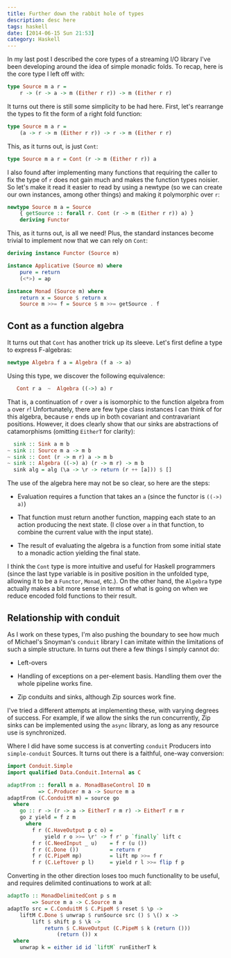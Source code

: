 ```yaml
---
title: Further down the rabbit hole of types
description: desc here
tags: haskell
date: [2014-06-15 Sun 21:53]
category: Haskell
---
```


In my last post I described the core types of a streaming I/O library I've
been developing around the idea of simple monadic folds.  To recap, here is
the core type I left off with:

``` haskell
type Source m a r =
    r -> (r -> a -> m (Either r r)) -> m (Either r r)
```

It turns out there is still some simplicity to be had here.  First, let's
rearrange the types to fit the form of a right fold function:

``` haskell
type Source m a r =
    (a -> r -> m (Either r r)) -> r -> m (Either r r)
```

This, as it turns out, is just `Cont`:

``` haskell
type Source m a r = Cont (r -> m (Either r r)) a
```

I also found after implementing many functions that requiring the caller to
fix the type of `r` does not gain much and makes the function types noisier.
So let's make it read it easier to read by using a newtype (so we can create
our own instances, among other things) and making it polymorphic over `r`:

``` haskell
newtype Source m a = Source
    { getSource :: forall r. Cont (r -> m (Either r r)) a) }
    deriving Functor
```

This, as it turns out, is all we need!  Plus, the standard instances become
trivial to implement now that we can rely on `Cont`:

``` haskell
deriving instance Functor (Source m)

instance Applicative (Source m) where
    pure = return
    (<*>) = ap

instance Monad (Source m) where
    return x = Source $ return x
    Source m >>= f = Source $ m >>= getSource . f
```

## Cont as a function algebra

It turns out that `Cont` has another trick up its sleeve.  Let's first define
a type to express F-algebras:

``` haskell
newtype Algebra f a = Algebra (f a -> a)
```

Using this type, we discover the following equivalence:

``` haskell
   Cont r a  ~  Algebra ((->) a) r
```

That is, a continuation of `r` over `a` is isomorphic to the function algebra
from `a` over `r`!  Unfortunately, there are few type class instances I can
think of for this algebra, because `r` ends up in both covariant and
contravariant positions.  However, it does clearly show that our sinks are
abstractions of catamorphisms (omitting `EitherT` for clarity):

``` haskell
  sink :: Sink a m b
~ sink :: Source m a -> m b
~ sink :: Cont (r -> m r) a -> m b
~ sink :: Algebra ((->) a) (r -> m r) -> m b
  sink alg = alg (\a -> \r -> return (r ++ [a])) $ []
```

The use of the algebra here may not be so clear, so here are the steps:

 - Evaluation requires a function that takes an `a` (since the functor is
   `((->) a)`)

 - That function must return another function, mapping each state to an action
   producing the next state.  (I close over `a` in that function, to combine
   the current value with the input state).

 - The result of evaluating the algebra is a function from some initial state
   to a monadic action yielding the final state.

I think the `Cont` type is more intuitive and useful for Haskell programmers
(since the last type variable is in positive position in the unfolded type,
allowing it to be a `Functor`, `Monad`, etc.).  On the other hand, the
`Algebra` type actually makes a bit more sense in terms of what is going on
when we reduce encoded fold functions to their result.

## Relationship with conduit

As I work on these types, I'm also pushing the boundary to see how much of
Michael's Snoyman's `conduit` library I can imitate within the limitations of
such a simple structure.  In turns out there a few things I simply cannot do:

  - Left-overs

  - Handling of exceptions on a per-element basis.  Handling them over the
    whole pipeline works fine.

  - Zip conduits and sinks, although Zip sources work fine.

I've tried a different attempts at implementing these, with varying degrees of
success.  For example, if we allow the sinks the run concurrently, Zip sinks
can be implemented using the `async` library, as long as any resource use is
synchronized.

Where I did have some success is at converting `conduit` Producers into
`simple-conduit` Sources.  It turns out there is a faithful, one-way
conversion:

``` haskell
import Conduit.Simple
import qualified Data.Conduit.Internal as C

adaptFrom :: forall m a. MonadBaseControl IO m
          => C.Producer m a -> Source m a
adaptFrom (C.ConduitM m) = source go
  where
    go :: r -> (r -> a -> EitherT r m r) -> EitherT r m r
    go z yield = f z m
      where
        f r (C.HaveOutput p c o) =
            yield r o >>= \r' -> f r' p `finally` lift c
        f r (C.NeedInput _ u)    = f r (u ())
        f r (C.Done ())          = return r
        f r (C.PipeM mp)         = lift mp >>= f r
        f r (C.Leftover p l)     = yield r l >>= flip f p
```

Converting in the other direction loses too much functionality to be useful,
and requires delimited continuations to work at all:

``` haskell
adaptTo :: MonadDelimitedCont p s m
        => Source m a -> C.Source m a
adaptTo src = C.ConduitM $ C.PipeM $ reset $ \p ->
    liftM C.Done $ unwrap $ runSource src () $ \() x ->
        lift $ shift p $ \k ->
            return $ C.HaveOutput (C.PipeM $ k (return ()))
                (return ()) x
  where
    unwrap k = either id id `liftM` runEitherT k
```
